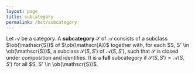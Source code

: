 ```yaml
---
layout: page
title: subcategory
permalink: /bct/subcategory
---
```

Let $\mathscr{A}$ be a category.  A **subcategory**    $\mathscr{S}$ of $\mathscr{A}$ consists of a subclass $\ob(\mathscr{S})$ of $\ob(\mathscr{A})$ together with, for each $S, S' \in \ob(\mathscr{S})$, a subclass $\mathscr{S}(S, S')$ of $\mathscr{A}(S, S')$, such that $\mathscr{S}$ is closed under composition and identities.  It is a **full**    subcategory if $\mathscr{S}(S, S') = \mathscr{A}(S, S')$ for all $S, S' \in \ob(\mathscr{S})$.
